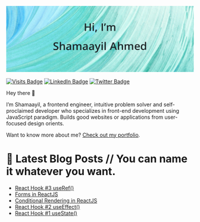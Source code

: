[![Shamaayil's GitHub Banner](./assets/banner.png)](https://shamaayilahmed.netlify.app/)

[![Visits Badge](https://badges.pufler.dev/visits/shamaayilahmed/shamaayilahmed)](https://shamaayilahmed.netlify.app/)
[![LinkedIn Badge](https://img.shields.io/badge/LinkedIn-Profile-informational?style=flat&logo=linkedin&logoColor=white&color=0D76A8)](https://www.linkedin.com/in/shamaayil-ahmed-3a079a183/)
[![Twitter Badge](https://img.shields.io/badge/Twitter-Profile-informational?style=flat&logo=twitter&logoColor=white&color=1CA2F1)](https://twitter.com/AhmadShamayil)

Hey there 👋

I’m Shamaayil, a frontend engineer, intuitive problem solver and self-proclaimed developer who specializes in front-end development using JavaScript paradigm. Builds good websites or applications from user-focused design orients.

Want to know more about me? [Check out my portfolio](https://shamaayilahmed.netlify.app/).


# 📩 Latest Blog Posts // You can name it whatever you want.
<!-- BLOG-POST-LIST:START -->
- [React Hook #3 useRef()](https://shamaayil.hashnode.dev/react-hook-3-useref)
- [Forms in ReactJS](https://shamaayil.hashnode.dev/forms-in-reactjs)
- [Conditional Rendering in ReactJS](https://shamaayil.hashnode.dev/conditional-rendering-in-reactjs)
- [React Hook #2 useEffect()](https://shamaayil.hashnode.dev/react-hook-2-useeffect)
- [React Hook #1 useState()](https://shamaayil.hashnode.dev/react-hook-1-usestate)
<!-- BLOG-POST-LIST:END -->




<!--
**shamaayilahmed/shamaayilahmed** is a ✨ _special_ ✨ repository because its `README.md` (this file) appears on your GitHub profile.

Here are some ideas to get you started:

- 🔭 I’m currently working on ...
- 🌱 I’m currently learning ...
- 👯 I’m looking to collaborate on ...
- 🤔 I’m looking for help with ...
- 💬 Ask me about ...
- 📫 How to reach me: ...
- 😄 Pronouns: ...
- ⚡ Fun fact: ...
-->
